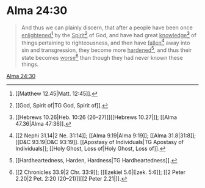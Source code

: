 # Alma 24:30

> And thus we can plainly discern, that after a people have been once <u>enlightened</u>[^a] by the <u>Spirit</u>[^b] of God, and have had great <u>knowledge</u>[^c] of things pertaining to righteousness, and then have <u>fallen</u>[^d] away into sin and transgression, they become more <u>hardened</u>[^e], and thus their state becomes <u>worse</u>[^f] than though they had never known these things.

[Alma 24:30](https://www.churchofjesuschrist.org/study/scriptures/bofm/alma/24?lang=eng&id=p30#p30)


[^a]: [[Matthew 12.45|Matt. 12:45]].  
[^b]: [[God, Spirit of|TG God, Spirit of]].  
[^c]: [[Hebrews 10.26|Heb. 10:26 (26–27)]][[Hebrews 10.27|]]; [[Alma 47.36|Alma 47:36]].  
[^d]: [[2 Nephi 31.14|2 Ne. 31:14]]; [[Alma 9.19|Alma 9:19]]; [[Alma 31.8|31:8]]; [[D&C 93.19|D&C 93:19]]. [[Apostasy of Individuals|TG Apostasy of Individuals]]; [[Holy Ghost, Loss of|Holy Ghost, Loss of]].  
[^e]: [[Hardheartedness, Harden, Hardness|TG Hardheartedness]].  
[^f]: [[2 Chronicles 33.9|2 Chr. 33:9]]; [[Ezekiel 5.6|Ezek. 5:6]]; [[2 Peter 2.20|2 Pet. 2:20 (20–21)]][[2 Peter 2.21|]].  
